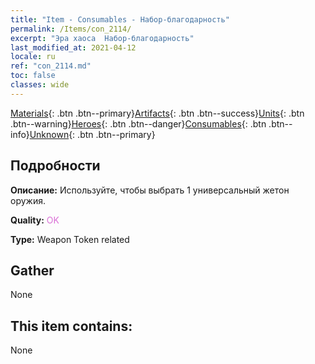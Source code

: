```yaml
---
title: "Item - Consumables - Набор-благодарность"
permalink: /Items/con_2114/
excerpt: "Эра хаоса  Набор-благодарность"
last_modified_at: 2021-04-12
locale: ru
ref: "con_2114.md"
toc: false
classes: wide
---
```

 [Materials](/ru/Items/){: .btn .btn--primary}[Artifacts](/ru/Items/Artifacts/){: .btn .btn--success}[Units](/ru/Items/Units/){: .btn .btn--warning}[Heroes](/ru/Items/Heroes/){: .btn .btn--danger}[Consumables](/ru/Items/Consumables/){: .btn .btn--info}[Unknown](/ru/Items/Unknown/){: .btn .btn--primary}

## Подробности
 **Описание:** Используйте, чтобы выбрать 1 универсальный жетон оружия.

 **Quality:** <span style="color: #DA70D6">OK</span>

 **Type:** Weapon Token related

## Gather

  None

## This item contains:

  None

